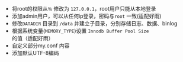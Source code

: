 - 将root的权限从`％` 修改为 `127.0.0.1`，root用户只能从本地登录
- 添加admin用户，可以从任何ip登录，密码与`root` 一致(适配好雨)
- 修改`DATADIR` 目录到 `/data` 并建立子目录，分别存储日志、数据、binlog
- 根据系统变量(`MEMORY_TYPE`)设置 `Innodb Buffer Pool Size` 的值（适配好雨）
- 自定义部分my.conf 内容
- 添加默认UTF-8编码
